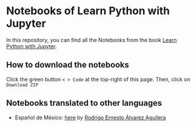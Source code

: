 # Notebooks of Learn Python with Jupyter

In this repository, you can find all the Notebooks from the book [Learn Python with Jupyter](https://learnpythonwithjupyter.com). 

## How to download the notebooks 
Click the green button `< > Code` at the top-right of this page. Then, click on `Download ZIP`

## Notebooks translated to other languages
- Español de México: [here](https://github.com/incognia/Notebooks) by [Rodrigo Ernesto Álvarez Aguilera](https://incognia.github.io/)
